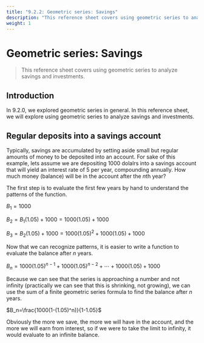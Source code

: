 ```yaml
---
title: "9.2.2: Geometric series: Savings"
description: "This reference sheet covers using geometric series to analyze savings and investments."
weight: 1
---
```


# Geometric series: Savings

> This reference sheet covers using geometric series to analyze savings and investments.

## Introduction

In 9.2.0, we explored geometric series in general. In this reference sheet, we will explore using geometric series to analyze savings and investments.

## Regular deposits into a savings account

Typically, savings are accumulated by setting aside small but regular amounts of money to be deposited into an account. For sake of this example, lets assume we are depositing $1000$ dolalrs into a savings account that will yield an interest rate of $5%$ per year, compounding annually. How much money (balance) will be in the account after the $n$th year?

The first step is to evaluate the first few years by hand to understand the patterns of the function.

$B_1=1000$

$B_2=B_1(1.05)+1000=1000(1.05)+1000$

$B_3=B_2(1.05)+1000=1000(1.05)^2+1000(1.05)+1000$

Now that we can recognize patterns, it is easier to write a function to evaluate the balance after $n$ years.

$B_n=1000(1.05)^{n-1}+1000(1.05)^{n-2}+\cdots+1000(1.05)+1000$

Because we can see that the series is approaching a number and not infinity (practically we can see that this is shrinking, not growing), we can use the sum of a finite geometric series formula to find the balance after $n$ years.

$B_n=\frac{1000(1-(1.05)^n)}{1-1.05}$

Obviously the more we save, the more we will have in the account, and the more we will earn from interest, so if we were to take the limit to infinity, it would evaluate to an infinite balance.
